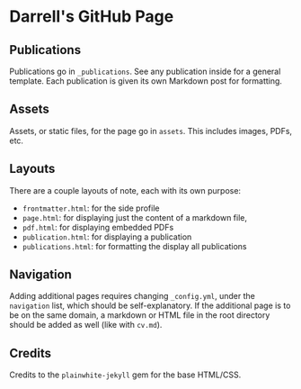# Darrell's GitHub Page

## Publications

Publications go in ```_publications```. See any publication inside for a general
template. Each publication is given its own Markdown post for formatting.

## Assets

Assets, or static files, for the page go in ```assets```. This includes images,
PDFs, etc.

## Layouts

There are a couple layouts of note, each with its own purpose:
  - ```frontmatter.html```: for the side profile
  - ```page.html```: for displaying just the content of a markdown file,
  - ```pdf.html```: for displaying embedded PDFs
  - ```publication.html```: for displaying a publication
  - ```publications.html```: for formatting the display all publications

## Navigation

Adding additional pages requires changing ```_config.yml```, under the
```navigation``` list, which should be self-explanatory. If the additional page
is to be on the same domain, a markdown or HTML file in the root directory
should be added as well (like with ```cv.md```).

## Credits

Credits to the ```plainwhite-jekyll``` gem for the base HTML/CSS.
